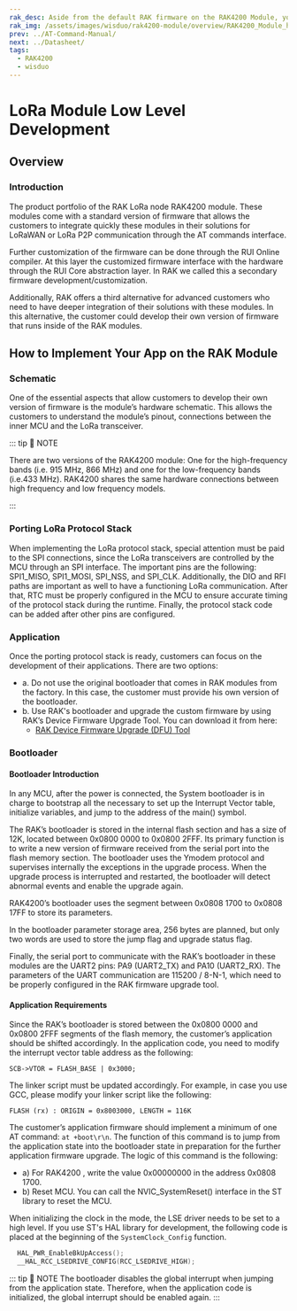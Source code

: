 ```yaml
---
rak_desc: Aside from the default RAK firmware on the RAK4200 Module, you can create custom firmware using RUI (RAKwireless Unified Interface) or the actual SDK from the manufacturer of the microcontroller that is used inside the module.
rak_img: /assets/images/wisduo/rak4200-module/overview/RAK4200_Module_home.png
prev: ../AT-Command-Manual/
next: ../Datasheet/
tags:
  - RAK4200
  - wisduo
---
```


# LoRa Module Low Level Development

## Overview

### Introduction

The product portfolio of the RAK LoRa node RAK4200 module. These modules come with a standard version of firmware that allows the customers to integrate quickly these modules in their solutions for LoRaWAN or LoRa P2P communication through the AT commands interface.

Further customization of the firmware can be done through the RUI Online compiler. At this layer the customized firmware interface with the hardware through the RUI Core abstraction layer. In RAK we called this a secondary firmware development/customization.

Additionally, RAK offers a third alternative for advanced customers who need to have deeper integration of their solutions with these modules. In this alternative, the customer could develop their own version of firmware that runs inside of the RAK modules.

## How to Implement Your App on the RAK Module

### Schematic

One of the essential aspects that allow customers to develop their own version of firmware is the module’s hardware schematic. This allows the customers to understand the module’s pinout, connections between the inner MCU and the LoRa transceiver.

::: tip 📝 NOTE

There are two versions of the RAK4200 module: One for the high-frequency bands (i.e. 915&nbsp;MHz, 866&nbsp;MHz) and one for the low-frequency bands (i.e.433&nbsp;MHz). RAK4200 shares the same hardware connections between high frequency and low frequency models.

:::

### Porting LoRa Protocol Stack

When implementing the LoRa protocol stack, special attention must be paid to the SPI connections, since the LoRa transceivers are controlled by the MCU through an SPI interface. The important pins are the following: SPI1_MISO, SPI1_MOSI, SPI_NSS, and SPI_CLK. Additionally, the DIO and RFI paths are important as well to have a functioning LoRa communication.
After that, RTC must be properly configured in the MCU to ensure accurate timing of the protocol stack during the runtime.
Finally, the protocol stack code can be added after other pins are configured.

### Application

Once the porting protocol stack is ready, customers can focus on the development of their applications. There are two options:

- a. Do not use the original bootloader that comes in RAK modules from the factory. In this case, the customer must provide his own version of the bootloader.
- b. Use RAK's bootloader and upgrade the custom firmware by using RAK’s Device Firmware Upgrade Tool. You can download it from here:
    - [RAK Device Firmware Upgrade (DFU) Tool](https://downloads.rakwireless.com/LoRa/Tools/RAK_Device_Firmware_Upgrade_tool/)

### Bootloader

#### Bootloader Introduction

In any MCU, after the power is connected, the System bootloader is in charge to bootstrap all the necessary to set up the Interrupt Vector table, initialize variables, and jump to the address of the main() symbol.

<rk-img
  src="/assets/images/wisduo/rak4200-module/deep-development/boot-mode.png"
  width="100%"
  caption="The flash section is between the 0x0800 0000 and 0x080X 0000. The X depends on the different models of MCU"
/>

The RAK’s bootloader is stored in the internal flash section and has a size of 12K, located between 0x0800 0000 to 0x0800 2FFF. Its primary function is to write a new version of firmware received from the serial port into the flash memory section. The bootloader uses the Ymodem protocol and supervises internally the exceptions in the upgrade process. When the upgrade process is interrupted and restarted, the bootloader will detect abnormal events and enable the upgrade again.

RAK4200’s bootloader uses the segment between 0x0808 1700 to 0x0808 17FF to store its parameters.

In the bootloader parameter storage area, 256 bytes are planned, but only two words are used to store the jump flag and upgrade status flag.

Finally, the serial port to communicate with the RAK’s bootloader in these modules are the UART2 pins: PA9 (UART2_TX) and PA10 (UART2_RX). The parameters of the UART communication are 115200 / 8-N-1, which need to be properly configured in the RAK firmware upgrade tool.

#### Application Requirements

Since the RAK’s bootloader is stored between the 0x0800 0000 and 0x0800 2FFF segments of the flash memory, the customer’s application should be shifted accordingly. In the application code, you need to modify the interrupt vector table address as the following:

`SCB->VTOR = FLASH_BASE | 0x3000;`

The linker script must be updated accordingly. For example, in case you use GCC, please modify your linker script like the following:

`FLASH (rx) : ORIGIN = 0x8003000, LENGTH = 116K`

The customer’s application firmware should implement a minimum of one AT command: `at +boot\r\n`. The function of this command is to jump from the application state into the bootloader state in preparation for the further application firmware upgrade. The logic of this command is the following:

- a) For RAK4200 , write the value 0x00000000 in the address 0x0808 1700.
- b) Reset MCU. You can call the NVIC_SystemReset() interface in the ST library to reset the MCU.

When initializing the clock in the mode, the LSE driver needs to be set to a high level. If you use ST's HAL library for development, the following code is placed at the beginning of the `SystemClock_Config` function.

```c
  HAL_PWR_EnableBkUpAccess();
  __HAL_RCC_LSEDRIVE_CONFIG(RCC_LSEDRIVE_HIGH);
```

::: tip 📝 NOTE
The bootloader disables the global interrupt when jumping from the application state.
Therefore, when the application code is initialized, the global interrupt should be enabled again.
:::
